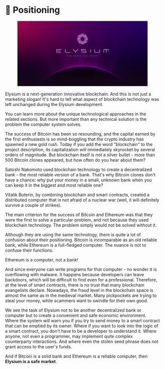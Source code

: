 # 🎯 Positioning

<figure><img src=".gitbook/assets/Elysium Cover.webp" alt=""><figcaption></figcaption></figure>

Elysium is a next-generation innovative blockchain. And this is not just a marketing slogan! It's hard to tell what aspect of blockchain technology was left unchanged during the Elysium development.

You can learn more about the unique technological approaches in the related sections. But more important than any technical solution is the problem the computer system solves.

The success of Bitcoin has been so resounding, and the capital earned by the first enthusiasts is so mind-boggling that the crypto industry has spawned a new gold rush. Today if you add the word "blockchain" to the project description, its capitalization will immediately skyrocket by several orders of magnitude. But blockchain itself is not a silver bullet - more than 500 Bitcoin clones appeared, but how often do you hear about them?

Satoshi Nakomoto used blockchain technology to create a decentralized bank - the most reliable version of a bank. That's why Bitcoin clones don't have a chance: why put your money in a small, unknown bank when you can keep it in the biggest and most reliable one?

Vitalik Buterin, by combining blockchain and smart contracts, created a distributed computer that is not afraid of a nuclear war (well, it will definitely survive a couple of strikes).

The main criterion for the success of Bitcoin and Ethereum was that they were the first to solve a particular problem, and not because they used blockchain technology. The problem simply would not be solved without it.

Although they are using the same technology, there is quite a lot of confusion about their positioning. Bitcoin is incomparable as an old reliable bank, while Ethereum is a full-fledged computer. The nuance is not to confuse their functions.&#x20;

Ethereum is a computer, not a bank!

And since everyone can write programs for that computer - no wonder it is overflowing with malware. It happens because developers can leave backdoors, which will be difficult to find even for a professional. Therefore, at the level of smart contracts, there is no trust that many blockchain evangelists declare. Nowadays, the fraud level in the blockchain space is almost the same as in the medieval market. Many pickpockets are trying to steal your money, while scammers want to swindle for their own good.

We see the task of Elysium not to be another decentralized bank or computer but to create a convenient and safe economic environment. Where the system will warn you if you try to send money to a smart contract that can be emptied by its owner. Where if you want to look into the logic of a smart contract, you don't have to be a developer to understand it. Where anyone, not even a programmer, may implement quite complex counterparty interactions. And where even the stolen seed phrase does not grant access to the user's funds.

And if Bitcoin is a solid bank and Ethereum is a reliable computer, then **Elysium is a safe market**.
